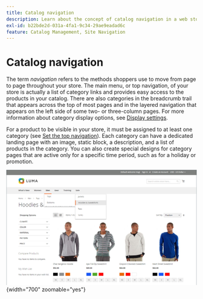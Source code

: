 ```yaml
---
title: Catalog navigation
description: Learn about the concept of catalog navigation in a web store.
exl-id: b22bde2d-031a-4fa1-9c34-29ae9eadad6c
feature: Catalog Management, Site Navigation
---
```

# Catalog navigation

The term _navigation_ refers to the methods shoppers use to move from page to page throughout your store. The main menu, or top navigation, of your store is actually a list of category links and provides easy access to the products in your catalog. There are also categories in the breadcrumb trail that appears across the top of most pages and in the layered navigation that appears on the left side of some two- or three-column pages. For more information about category display options, see [Display settings](categories-display-settings.md).

For a product to be visible in your store, it must be assigned to at least one category (see [Set the top navigation](navigation-top.md)). Each category can have a dedicated landing page with an image, static block, a description, and a list of products in the category. You can also create special designs for category pages that are active only for a specific time period, such as for a holiday or promotion.

![Catalog navigation on the storefront](./assets/storefront-menu-levels.png){width="700" zoomable="yes"}
